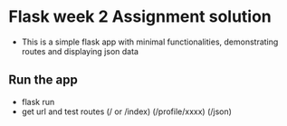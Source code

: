 # Flask week 2 Assignment solution

- This is a simple flask app with minimal functionalities, demonstrating routes and displaying json data

## Run the app
- flask run
- get url and test routes (/ or /index) (/profile/xxxx) (/json)

